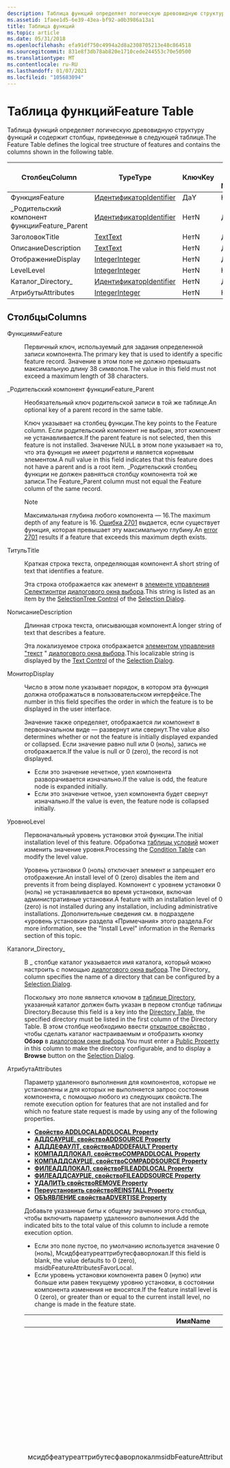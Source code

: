 ```yaml
---
description: Таблица функций определяет логическую древовидную структуру функций и содержит столбцы, приведенные в следующей таблице.
ms.assetid: 1faee1d5-6e39-43ea-bf92-a0b3986a13a1
title: Таблица функций
ms.topic: article
ms.date: 05/31/2018
ms.openlocfilehash: efa91df750c4994a2d8a2308705213e48c864518
ms.sourcegitcommit: 831e8f3db78ab820e1710cede244553c70e50500
ms.translationtype: MT
ms.contentlocale: ru-RU
ms.lasthandoff: 01/07/2021
ms.locfileid: "105683094"
---
```

# <a name="feature-table"></a><span data-ttu-id="fa602-103">Таблица функций</span><span class="sxs-lookup"><span data-stu-id="fa602-103">Feature Table</span></span>

<span data-ttu-id="fa602-104">Таблица функций определяет логическую древовидную структуру функций и содержит столбцы, приведенные в следующей таблице.</span><span class="sxs-lookup"><span data-stu-id="fa602-104">The Feature Table defines the logical tree structure of features and contains the columns shown in the following table.</span></span>



| <span data-ttu-id="fa602-105">Столбец</span><span class="sxs-lookup"><span data-stu-id="fa602-105">Column</span></span>          | <span data-ttu-id="fa602-106">Type</span><span class="sxs-lookup"><span data-stu-id="fa602-106">Type</span></span>                         | <span data-ttu-id="fa602-107">Ключ</span><span class="sxs-lookup"><span data-stu-id="fa602-107">Key</span></span> | <span data-ttu-id="fa602-108">Допускает значения NULL</span><span class="sxs-lookup"><span data-stu-id="fa602-108">Nullable</span></span> |
|-----------------|------------------------------|-----|----------|
| <span data-ttu-id="fa602-109">Функция</span><span class="sxs-lookup"><span data-stu-id="fa602-109">Feature</span></span>         | [<span data-ttu-id="fa602-110">Идентификатор</span><span class="sxs-lookup"><span data-stu-id="fa602-110">Identifier</span></span>](identifier.md) | <span data-ttu-id="fa602-111">Да</span><span class="sxs-lookup"><span data-stu-id="fa602-111">Y</span></span>   | <span data-ttu-id="fa602-112">Нет</span><span class="sxs-lookup"><span data-stu-id="fa602-112">N</span></span>        |
| <span data-ttu-id="fa602-113">\_Родительский компонент функции</span><span class="sxs-lookup"><span data-stu-id="fa602-113">Feature\_Parent</span></span> | [<span data-ttu-id="fa602-114">Идентификатор</span><span class="sxs-lookup"><span data-stu-id="fa602-114">Identifier</span></span>](identifier.md) | <span data-ttu-id="fa602-115">Нет</span><span class="sxs-lookup"><span data-stu-id="fa602-115">N</span></span>   | <span data-ttu-id="fa602-116">Да</span><span class="sxs-lookup"><span data-stu-id="fa602-116">Y</span></span>        |
| <span data-ttu-id="fa602-117">Заголовок</span><span class="sxs-lookup"><span data-stu-id="fa602-117">Title</span></span>           | [<span data-ttu-id="fa602-118">Text</span><span class="sxs-lookup"><span data-stu-id="fa602-118">Text</span></span>](text.md)             | <span data-ttu-id="fa602-119">Нет</span><span class="sxs-lookup"><span data-stu-id="fa602-119">N</span></span>   | <span data-ttu-id="fa602-120">Да</span><span class="sxs-lookup"><span data-stu-id="fa602-120">Y</span></span>        |
| <span data-ttu-id="fa602-121">Описание</span><span class="sxs-lookup"><span data-stu-id="fa602-121">Description</span></span>     | [<span data-ttu-id="fa602-122">Text</span><span class="sxs-lookup"><span data-stu-id="fa602-122">Text</span></span>](text.md)             | <span data-ttu-id="fa602-123">Нет</span><span class="sxs-lookup"><span data-stu-id="fa602-123">N</span></span>   | <span data-ttu-id="fa602-124">Да</span><span class="sxs-lookup"><span data-stu-id="fa602-124">Y</span></span>        |
| <span data-ttu-id="fa602-125">Отображение</span><span class="sxs-lookup"><span data-stu-id="fa602-125">Display</span></span>         | [<span data-ttu-id="fa602-126">Integer</span><span class="sxs-lookup"><span data-stu-id="fa602-126">Integer</span></span>](integer.md)       | <span data-ttu-id="fa602-127">Нет</span><span class="sxs-lookup"><span data-stu-id="fa602-127">N</span></span>   | <span data-ttu-id="fa602-128">Да</span><span class="sxs-lookup"><span data-stu-id="fa602-128">Y</span></span>        |
| <span data-ttu-id="fa602-129">Level</span><span class="sxs-lookup"><span data-stu-id="fa602-129">Level</span></span>           | [<span data-ttu-id="fa602-130">Integer</span><span class="sxs-lookup"><span data-stu-id="fa602-130">Integer</span></span>](integer.md)       | <span data-ttu-id="fa602-131">Нет</span><span class="sxs-lookup"><span data-stu-id="fa602-131">N</span></span>   | <span data-ttu-id="fa602-132">Нет</span><span class="sxs-lookup"><span data-stu-id="fa602-132">N</span></span>        |
| <span data-ttu-id="fa602-133">Каталог\_</span><span class="sxs-lookup"><span data-stu-id="fa602-133">Directory\_</span></span>     | [<span data-ttu-id="fa602-134">Идентификатор</span><span class="sxs-lookup"><span data-stu-id="fa602-134">Identifier</span></span>](identifier.md) | <span data-ttu-id="fa602-135">Нет</span><span class="sxs-lookup"><span data-stu-id="fa602-135">N</span></span>   | <span data-ttu-id="fa602-136">Да</span><span class="sxs-lookup"><span data-stu-id="fa602-136">Y</span></span>        |
| <span data-ttu-id="fa602-137">Атрибуты</span><span class="sxs-lookup"><span data-stu-id="fa602-137">Attributes</span></span>      | [<span data-ttu-id="fa602-138">Integer</span><span class="sxs-lookup"><span data-stu-id="fa602-138">Integer</span></span>](integer.md)       | <span data-ttu-id="fa602-139">Нет</span><span class="sxs-lookup"><span data-stu-id="fa602-139">N</span></span>   | <span data-ttu-id="fa602-140">Нет</span><span class="sxs-lookup"><span data-stu-id="fa602-140">N</span></span>        |



 

## <a name="columns"></a><span data-ttu-id="fa602-141">Столбцы</span><span class="sxs-lookup"><span data-stu-id="fa602-141">Columns</span></span>

<dl> <dt>

<span data-ttu-id="fa602-142"><span id="Feature"></span><span id="feature"></span><span id="FEATURE"></span>Функциями</span><span class="sxs-lookup"><span data-stu-id="fa602-142"><span id="Feature"></span><span id="feature"></span><span id="FEATURE"></span>Feature</span></span>
</dt> <dd>

<span data-ttu-id="fa602-143">Первичный ключ, используемый для задания определенной записи компонента.</span><span class="sxs-lookup"><span data-stu-id="fa602-143">The primary key that is used to identify a specific feature record.</span></span> <span data-ttu-id="fa602-144">Значение в этом поле не должно превышать максимальную длину 38 символов.</span><span class="sxs-lookup"><span data-stu-id="fa602-144">The value in this field must not exceed a maximum length of 38 characters.</span></span>

</dd> <dt>

<span data-ttu-id="fa602-145"><span id="Feature_Parent"></span><span id="feature_parent"></span><span id="FEATURE_PARENT"></span>\_Родительский компонент функции</span><span class="sxs-lookup"><span data-stu-id="fa602-145"><span id="Feature_Parent"></span><span id="feature_parent"></span><span id="FEATURE_PARENT"></span>Feature\_Parent</span></span>
</dt> <dd>

<span data-ttu-id="fa602-146">Необязательный ключ родительской записи в той же таблице.</span><span class="sxs-lookup"><span data-stu-id="fa602-146">An optional key of a parent record in the same table.</span></span>

<span data-ttu-id="fa602-147">Ключ указывает на столбец функции.</span><span class="sxs-lookup"><span data-stu-id="fa602-147">The key points to the Feature column.</span></span> <span data-ttu-id="fa602-148">Если родительский компонент не выбран, этот компонент не устанавливается.</span><span class="sxs-lookup"><span data-stu-id="fa602-148">If the parent feature is not selected, then this feature is not installed.</span></span> <span data-ttu-id="fa602-149">Значение NULL в этом поле указывает на то, что эта функция не имеет родителя и является корневым элементом.</span><span class="sxs-lookup"><span data-stu-id="fa602-149">A null value in this field indicates that this feature does not have a parent and is a root item.</span></span> <span data-ttu-id="fa602-150">\_Родительский столбец функции не должен равняться столбцу компонента той же записи.</span><span class="sxs-lookup"><span data-stu-id="fa602-150">The Feature\_Parent column must not equal the Feature column of the same record.</span></span>

> [!Note]  
> <span data-ttu-id="fa602-151">Максимальная глубина любого компонента — 16.</span><span class="sxs-lookup"><span data-stu-id="fa602-151">The maximum depth of any feature is 16.</span></span> <span data-ttu-id="fa602-152">[Ошибка 2701](windows-installer-error-messages.md) выдается, если существует функция, которая превышает эту максимальную глубину.</span><span class="sxs-lookup"><span data-stu-id="fa602-152">An [error 2701](windows-installer-error-messages.md) results if a feature that exceeds this maximum depth exists.</span></span>

 

</dd> <dt>

<span data-ttu-id="fa602-153"><span id="Title"></span><span id="title"></span><span id="TITLE"></span>Титуль</span><span class="sxs-lookup"><span data-stu-id="fa602-153"><span id="Title"></span><span id="title"></span><span id="TITLE"></span>Title</span></span>
</dt> <dd>

<span data-ttu-id="fa602-154">Краткая строка текста, определяющая компонент.</span><span class="sxs-lookup"><span data-stu-id="fa602-154">A short string of text that identifies a feature.</span></span>

<span data-ttu-id="fa602-155">Эта строка отображается как элемент в [элементе управления Селектионтри](selectiontree-control.md) [диалогового окна выбора](selection-dialog.md).</span><span class="sxs-lookup"><span data-stu-id="fa602-155">This string is listed as an item by the [SelectionTree Control](selectiontree-control.md) of the [Selection Dialog](selection-dialog.md).</span></span>

</dd> <dt>

<span data-ttu-id="fa602-156"><span id="Description"></span><span id="description"></span><span id="DESCRIPTION"></span>Nописание</span><span class="sxs-lookup"><span data-stu-id="fa602-156"><span id="Description"></span><span id="description"></span><span id="DESCRIPTION"></span>Description</span></span>
</dt> <dd>

<span data-ttu-id="fa602-157">Длинная строка текста, описывающая компонент.</span><span class="sxs-lookup"><span data-stu-id="fa602-157">A longer string of text that describes a feature.</span></span>

<span data-ttu-id="fa602-158">Эта локализуемое строка отображается [элементом управления "текст](text-control.md) " [диалогового окна выбора](selection-dialog.md).</span><span class="sxs-lookup"><span data-stu-id="fa602-158">This localizable string is displayed by the [Text Control](text-control.md) of the [Selection Dialog](selection-dialog.md).</span></span>

</dd> <dt>

<span data-ttu-id="fa602-159"><span id="Display"></span><span id="display"></span><span id="DISPLAY"></span>Монитор</span><span class="sxs-lookup"><span data-stu-id="fa602-159"><span id="Display"></span><span id="display"></span><span id="DISPLAY"></span>Display</span></span>
</dt> <dd>

<span data-ttu-id="fa602-160">Число в этом поле указывает порядок, в котором эта функция должна отображаться в пользовательском интерфейсе.</span><span class="sxs-lookup"><span data-stu-id="fa602-160">The number in this field specifies the order in which the feature is to be displayed in the user interface.</span></span>

<span data-ttu-id="fa602-161">Значение также определяет, отображается ли компонент в первоначальном виде — развернут или свернут.</span><span class="sxs-lookup"><span data-stu-id="fa602-161">The value also determines whether or not the feature is initially displayed expanded or collapsed.</span></span> <span data-ttu-id="fa602-162">Если значение равно null или 0 (ноль), запись не отображается.</span><span class="sxs-lookup"><span data-stu-id="fa602-162">If the value is null or 0 (zero), the record is not displayed.</span></span>

-   <span data-ttu-id="fa602-163">Если это значение нечетное, узел компонента разворачивается изначально.</span><span class="sxs-lookup"><span data-stu-id="fa602-163">If the value is odd, the feature node is expanded initially.</span></span>
-   <span data-ttu-id="fa602-164">Если это значение четное, узел компонента будет свернут изначально.</span><span class="sxs-lookup"><span data-stu-id="fa602-164">If the value is even, the feature node is collapsed initially.</span></span>

</dd> <dt>

<span data-ttu-id="fa602-165"><span id="Level"></span><span id="level"></span><span id="LEVEL"></span>Уровню</span><span class="sxs-lookup"><span data-stu-id="fa602-165"><span id="Level"></span><span id="level"></span><span id="LEVEL"></span>Level</span></span>
</dt> <dd>

<span data-ttu-id="fa602-166">Первоначальный уровень установки этой функции.</span><span class="sxs-lookup"><span data-stu-id="fa602-166">The initial installation level of this feature.</span></span> <span data-ttu-id="fa602-167">Обработка [таблицы условий](condition-table.md) может изменить значение уровня.</span><span class="sxs-lookup"><span data-stu-id="fa602-167">Processing the [Condition Table](condition-table.md) can modify the level value.</span></span>

<span data-ttu-id="fa602-168">Уровень установки 0 (ноль) отключает элемент и запрещает его отображение.</span><span class="sxs-lookup"><span data-stu-id="fa602-168">An install level of 0 (zero) disables the item and prevents it from being displayed.</span></span> <span data-ttu-id="fa602-169">Компонент с уровнем установки 0 (ноль) не устанавливается во время установки, включая административные установки.</span><span class="sxs-lookup"><span data-stu-id="fa602-169">A feature with an installation level of 0 (zero) is not installed during any installation, including administrative installations.</span></span> <span data-ttu-id="fa602-170">Дополнительные сведения см. в подразделе «уровень установки» раздела «Примечания» этого раздела.</span><span class="sxs-lookup"><span data-stu-id="fa602-170">For more information, see the "Install Level" information in the Remarks section of this topic.</span></span>

</dd> <dt>

<span data-ttu-id="fa602-171"><span id="Directory_"></span><span id="directory_"></span><span id="DIRECTORY_"></span>Каталоги\_</span><span class="sxs-lookup"><span data-stu-id="fa602-171"><span id="Directory_"></span><span id="directory_"></span><span id="DIRECTORY_"></span>Directory\_</span></span>
</dt> <dd>

<span data-ttu-id="fa602-172">В \_ столбце каталог указывается имя каталога, который можно настроить с помощью [диалогового окна выбора](selection-dialog.md).</span><span class="sxs-lookup"><span data-stu-id="fa602-172">The Directory\_ column specifies the name of a directory that can be configured by a [Selection Dialog](selection-dialog.md).</span></span>

<span data-ttu-id="fa602-173">Поскольку это поле является ключом в [таблице Directory](directory-table.md), указанный каталог должен быть указан в первом столбце таблицы Directory.</span><span class="sxs-lookup"><span data-stu-id="fa602-173">Because this field is a key into the [Directory Table](directory-table.md), the specified directory must be listed in the first column of the Directory Table.</span></span> <span data-ttu-id="fa602-174">В этом столбце необходимо ввести [открытое свойство](public-properties.md) , чтобы сделать каталог настраиваемым и отобразить кнопку **Обзор** в [диалоговом окне выбора](selection-dialog.md).</span><span class="sxs-lookup"><span data-stu-id="fa602-174">You must enter a [Public Property](public-properties.md) in this column to make the directory configurable, and to display a **Browse** button on the [Selection Dialog](selection-dialog.md).</span></span>

</dd> <dt>

<span data-ttu-id="fa602-175"><span id="Attributes"></span><span id="attributes"></span><span id="ATTRIBUTES"></span>Атрибута</span><span class="sxs-lookup"><span data-stu-id="fa602-175"><span id="Attributes"></span><span id="attributes"></span><span id="ATTRIBUTES"></span>Attributes</span></span>
</dt> <dd>

<span data-ttu-id="fa602-176">Параметр удаленного выполнения для компонентов, которые не установлены и для которых не выполняется запрос состояния компонента, с помощью любого из следующих свойств.</span><span class="sxs-lookup"><span data-stu-id="fa602-176">The remote execution option for features that are not installed and for which no feature state request is made by using any of the following properties.</span></span>

-   [<span data-ttu-id="fa602-177">**Свойство ADDLOCAL**</span><span class="sxs-lookup"><span data-stu-id="fa602-177">**ADDLOCAL Property**</span></span>](addlocal.md)
-   [<span data-ttu-id="fa602-178">**АДДСАУРЦЕ, свойство**</span><span class="sxs-lookup"><span data-stu-id="fa602-178">**ADDSOURCE Property**</span></span>](addsource.md)
-   [<span data-ttu-id="fa602-179">**АДДДЕФАУЛТ, свойство**</span><span class="sxs-lookup"><span data-stu-id="fa602-179">**ADDDEFAULT Property**</span></span>](adddefault.md)
-   [<span data-ttu-id="fa602-180">**КОМПАДДЛОКАЛ, свойство**</span><span class="sxs-lookup"><span data-stu-id="fa602-180">**COMPADDLOCAL Property**</span></span>](compaddlocal.md)
-   [<span data-ttu-id="fa602-181">**КОМПАДДСАУРЦЕ, свойство**</span><span class="sxs-lookup"><span data-stu-id="fa602-181">**COMPADDSOURCE Property**</span></span>](compaddsource.md)
-   [<span data-ttu-id="fa602-182">**ФИЛЕАДДЛОКАЛ, свойство**</span><span class="sxs-lookup"><span data-stu-id="fa602-182">**FILEADDLOCAL Property**</span></span>](fileaddlocal.md)
-   [<span data-ttu-id="fa602-183">**ФИЛЕАДДСАУРЦЕ, свойство**</span><span class="sxs-lookup"><span data-stu-id="fa602-183">**FILEADDSOURCE Property**</span></span>](fileaddsource.md)
-   [<span data-ttu-id="fa602-184">**УДАЛИТЬ свойство**</span><span class="sxs-lookup"><span data-stu-id="fa602-184">**REMOVE Property**</span></span>](remove.md)
-   [<span data-ttu-id="fa602-185">**Переустановить свойство**</span><span class="sxs-lookup"><span data-stu-id="fa602-185">**REINSTALL Property**</span></span>](reinstall.md)
-   [<span data-ttu-id="fa602-186">**ОБЪЯВЛЕНИЕ свойства**</span><span class="sxs-lookup"><span data-stu-id="fa602-186">**ADVERTISE Property**</span></span>](advertise.md)

<span data-ttu-id="fa602-187">Добавьте указанные биты к общему значению этого столбца, чтобы включить параметр удаленного выполнения.</span><span class="sxs-lookup"><span data-stu-id="fa602-187">Add the indicated bits to the total value of this column to include a remote execution option.</span></span>

-   <span data-ttu-id="fa602-188">Если это поле пустое, по умолчанию используется значение 0 (ноль), Мсидбфеатуреаттрибутесфаворлокал.</span><span class="sxs-lookup"><span data-stu-id="fa602-188">If this field is blank, the value defaults to 0 (zero), msidbFeatureAttributesFavorLocal.</span></span>
-   <span data-ttu-id="fa602-189">Если уровень установки компонента равен 0 (нулю) или больше или равен текущему уровню установки, в состоянии компонента изменения не вносятся.</span><span class="sxs-lookup"><span data-stu-id="fa602-189">If the feature install level is 0 (zero), or greater than or equal to the current install level, no change is made in the feature state.</span></span>



| <span data-ttu-id="fa602-190">Имя</span><span class="sxs-lookup"><span data-stu-id="fa602-190">Name</span></span>                                         | <span data-ttu-id="fa602-191">Decimal</span><span class="sxs-lookup"><span data-stu-id="fa602-191">Decimal</span></span> | <span data-ttu-id="fa602-192">Шестнадцатеричный</span><span class="sxs-lookup"><span data-stu-id="fa602-192">Hexadecimal</span></span> | <span data-ttu-id="fa602-193">Описание</span><span class="sxs-lookup"><span data-stu-id="fa602-193">Description</span></span>                                                                                                                                                                                                                                                                                                                                                                                                                                                                                                                                                                                                                                                                                                                                                                                                                                                                                                                                                                                                                                                                                                                                                                                                                     |
|----------------------------------------------|---------|-------------|---------------------------------------------------------------------------------------------------------------------------------------------------------------------------------------------------------------------------------------------------------------------------------------------------------------------------------------------------------------------------------------------------------------------------------------------------------------------------------------------------------------------------------------------------------------------------------------------------------------------------------------------------------------------------------------------------------------------------------------------------------------------------------------------------------------------------------------------------------------------------------------------------------------------------------------------------------------------------------------------------------------------------------------------------------------------------------------------------------------------------------------------------------------------------------------------------------------------------------|
| <span data-ttu-id="fa602-194">мсидбфеатуреаттрибутесфаворлокал</span><span class="sxs-lookup"><span data-stu-id="fa602-194">msidbFeatureAttributesFavorLocal</span></span>             | <span data-ttu-id="fa602-195">0</span><span class="sxs-lookup"><span data-stu-id="fa602-195">0</span></span>       | <span data-ttu-id="fa602-196">0x0000</span><span class="sxs-lookup"><span data-stu-id="fa602-196">0x0000</span></span>      | <span data-ttu-id="fa602-197">Компоненты этой функции, которые не отмечены для установки из источника, устанавливаются локально.</span><span class="sxs-lookup"><span data-stu-id="fa602-197">Components of this feature that are not marked for installation from source are installed locally.</span></span> <span data-ttu-id="fa602-198">Компонент, совместно используемый двумя или более компонентами, некоторые из которых устанавливаются в Мсидбфеатуреаттрибутесфаворлокал, а некоторые — на Мсидбфеатуреаттрибутесфаворсаурце, устанавливаются локально.</span><span class="sxs-lookup"><span data-stu-id="fa602-198">A component shared by two or more features, some of which are set to msidbFeatureAttributesFavorLocal and some to msidbFeatureAttributesFavorSource, is installed locally.</span></span> <span data-ttu-id="fa602-199">Компоненты, помеченные Мсидбкомпонентаттрибутессаурцеонли в [таблице Component](component-table.md) , всегда запускаются с исходного компакт-диска или сервера.</span><span class="sxs-lookup"><span data-stu-id="fa602-199">Components marked msidbComponentAttributesSourceOnly in the [Component Table](component-table.md) are always run from the source CD/server.</span></span> <span data-ttu-id="fa602-200">Биты Мсидбфеатуреаттрибутесфаворлокал и Мсидбфеатуреаттрибутесфаворсаурце работают с функциями, не перечисленными в [**свойстве объявления**](advertise.md).</span><span class="sxs-lookup"><span data-stu-id="fa602-200">The bits msidbFeatureAttributesFavorLocal and msidbFeatureAttributesFavorSource work with features not listed by the [**ADVERTISE Property**](advertise.md).</span></span>                                                                                                                                                                                                                                                                                                                                                                                                                                                                                                                                                                                                                                        |
| <span data-ttu-id="fa602-201">мсидбфеатуреаттрибутесфаворсаурце</span><span class="sxs-lookup"><span data-stu-id="fa602-201">msidbFeatureAttributesFavorSource</span></span>            | <span data-ttu-id="fa602-202">1</span><span class="sxs-lookup"><span data-stu-id="fa602-202">1</span></span>       | <span data-ttu-id="fa602-203">0x0001</span><span class="sxs-lookup"><span data-stu-id="fa602-203">0x0001</span></span>      | <span data-ttu-id="fa602-204">Компоненты этой функции, не отмеченные для локальной установки, устанавливаются для запуска с исходного компакт-диска или с сервера.</span><span class="sxs-lookup"><span data-stu-id="fa602-204">Components of this feature not marked for local installation are installed to run from the source CD-ROM or server.</span></span> <span data-ttu-id="fa602-205">Компонент, совместно используемый двумя или более компонентами, некоторые из которых имеют значение Мсидбфеатуреаттрибутесфаворлокал, а некоторые — Мсидбфеатуреаттрибутесфаворсаурце, устанавливаются для локального запуска.</span><span class="sxs-lookup"><span data-stu-id="fa602-205">A component shared by two or more features, some of which are set to msidbFeatureAttributesFavorLocal and some to msidbFeatureAttributesFavorSource, is installed to run locally.</span></span> <span data-ttu-id="fa602-206">Компоненты, помеченные Мсидбкомпонентаттрибутеслокалонли в [таблице Component](component-table.md) , всегда устанавливаются локально.</span><span class="sxs-lookup"><span data-stu-id="fa602-206">Components marked msidbComponentAttributesLocalOnly in the [Component Table](component-table.md) are always installed locally.</span></span> <span data-ttu-id="fa602-207">Биты Мсидбфеатуреаттрибутесфаворлокал и Мсидбфеатуреаттрибутесфаворсаурце работают с функциями, не перечисленными в [**свойстве объявления**](advertise.md).</span><span class="sxs-lookup"><span data-stu-id="fa602-207">The bits msidbFeatureAttributesFavorLocal and msidbFeatureAttributesFavorSource work with features not listed by the [**ADVERTISE Property**](advertise.md).</span></span><br/>                                                                                                                                                                                                                                                                                                                                                                                                                                                                                                                                                                                                                  |
| <span data-ttu-id="fa602-208">мсидбфеатуреаттрибутесфолловпарент</span><span class="sxs-lookup"><span data-stu-id="fa602-208">msidbFeatureAttributesFollowParent</span></span>           | <span data-ttu-id="fa602-209">2</span><span class="sxs-lookup"><span data-stu-id="fa602-209">2</span></span>       | <span data-ttu-id="fa602-210">0x0002</span><span class="sxs-lookup"><span data-stu-id="fa602-210">0x0002</span></span>      | <span data-ttu-id="fa602-211">Установите этот атрибут, и состояние компонента совпадает с состоянием родительского компонента.</span><span class="sxs-lookup"><span data-stu-id="fa602-211">Set this attribute and the state of the feature is the same as the state of the feature's parent.</span></span> <span data-ttu-id="fa602-212">Этот параметр нельзя использовать, если компонент находится в корне дерева компонентов.</span><span class="sxs-lookup"><span data-stu-id="fa602-212">You cannot use this option if the feature is located at the root of a feature tree.</span></span> <span data-ttu-id="fa602-213">Не указывайте этот атрибут, и состояние компонента определяется в соответствии с Мсидбфеатуреаттрибутесдисалловадвертисе и Мсидбфеатуреаттрибутесфаворлокал и Мсидбфеатуреаттрибутесфаворсаурце.</span><span class="sxs-lookup"><span data-stu-id="fa602-213">Omit this attribute and the feature state is determined according to msidbFeatureAttributesDisallowAdvertise and msidbFeatureAttributesFavorLocal and msidbFeatureAttributesFavorSource.</span></span><br/> <span data-ttu-id="fa602-214">Чтобы гарантировать, что состояние дочернего компонента всегда следует за состоянием своего родителя, даже если дочерний элемент и родитель изначально заданы как отсутствующие в элементе управления Селектионтри, необходимо включить в атрибуты дочерней функции как Мсидбфеатуреаттрибутесфолловпарент, так и Мсидбфеатуреаттрибутесуидисалловабсент.</span><span class="sxs-lookup"><span data-stu-id="fa602-214">To guarantee that the child feature's state always follows the state of its parent, even when the child and parent are initially set to absent in the SelectionTree Control, you must include both msidbFeatureAttributesFollowParent and msidbFeatureAttributesUIDisallowAbsent in the attributes of the child feature.</span></span><br/> <span data-ttu-id="fa602-215">Обратите внимание, что если задать параметр Мсидбфеатуреаттрибутесфолловпарент без параметра Мсидбфеатуреаттрибутесуидисалловабсент, установщик не сможет принудительно отключить дочерний компонент от отсутствующего состояния.</span><span class="sxs-lookup"><span data-stu-id="fa602-215">Note that if you set msidbFeatureAttributesFollowParent without setting msidbFeatureAttributesUIDisallowAbsent, the installer cannot force the child feature out of the absent state.</span></span> <span data-ttu-id="fa602-216">В этом случае дочерняя функция сопоставляет состояние установки родительского элемента только в том случае, если для дочернего элемента задано значение, отличное от отсутствия.</span><span class="sxs-lookup"><span data-stu-id="fa602-216">In this case, the child feature matches the parent's installation state only if the child is set to something other than absent.</span></span><br/> <span data-ttu-id="fa602-217">Задайте Мсидбфеатуреаттрибутесфолловпарент и Мсидбфеатуреаттрибутесуидисалловабсент, чтобы дочерняя функция соответствует состоянию родительского компонента.</span><span class="sxs-lookup"><span data-stu-id="fa602-217">Set msidbFeatureAttributesFollowParent and msidbFeatureAttributesUIDisallowAbsent to ensure a child feature follows the state of the parent feature.</span></span><br/> |
| <span data-ttu-id="fa602-218">мсидбфеатуреаттрибутесфаворадвертисе</span><span class="sxs-lookup"><span data-stu-id="fa602-218">msidbFeatureAttributesFavorAdvertise</span></span>         | <span data-ttu-id="fa602-219">4</span><span class="sxs-lookup"><span data-stu-id="fa602-219">4</span></span>       | <span data-ttu-id="fa602-220">0x0004</span><span class="sxs-lookup"><span data-stu-id="fa602-220">0x0004</span></span>      | <span data-ttu-id="fa602-221">Установите этот атрибут и состояние компонента объявляется.</span><span class="sxs-lookup"><span data-stu-id="fa602-221">Set this attribute and the feature state is Advertise.</span></span> <span data-ttu-id="fa602-222">Если функция указана в [**свойстве адддефаулт**](adddefault.md) , этот бит игнорируется, а состояние компонента определяется в соответствии с Мсидбфеатуреаттрибутесфаворлокал и мсидбфеатуреаттрибутесфаворсаурце.</span><span class="sxs-lookup"><span data-stu-id="fa602-222">If the feature is listed by the [**ADDDEFAULT Property**](adddefault.md) this bit is ignored and the feature state is determined according to msidbFeatureAttributesFavorLocal and msidbFeatureAttributesFavorSource.</span></span> <span data-ttu-id="fa602-223">Не указывайте этот атрибут, и состояние компонента определяется в соответствии с Мсидбфеатуреаттрибутесдисалловадвертисе и Мсидбфеатуреаттрибутесфаворлокал и Мсидбфеатуреаттрибутесфаворсаурце.</span><span class="sxs-lookup"><span data-stu-id="fa602-223">Omit this attribute and the feature state is determined according to msidbFeatureAttributesDisallowAdvertise and msidbFeatureAttributesFavorLocal and msidbFeatureAttributesFavorSource.</span></span><br/>                                                                                                                                                                                                                                                                                                                                                                                                                                                                                                                                                                                                                                                                                                                                               |
| <span data-ttu-id="fa602-224">мсидбфеатуреаттрибутесдисалловадвертисе</span><span class="sxs-lookup"><span data-stu-id="fa602-224">msidbFeatureAttributesDisallowAdvertise</span></span>      | <span data-ttu-id="fa602-225">8</span><span class="sxs-lookup"><span data-stu-id="fa602-225">8</span></span>       | <span data-ttu-id="fa602-226">0x0008</span><span class="sxs-lookup"><span data-stu-id="fa602-226">0x0008</span></span>      | <span data-ttu-id="fa602-227">Обратите внимание, что этот бит работает только с функциями, которые перечислены в [**свойстве объявления**](advertise.md).</span><span class="sxs-lookup"><span data-stu-id="fa602-227">Note that this bit works only with features that are listed by the [**ADVERTISE Property**](advertise.md).</span></span> <span data-ttu-id="fa602-228">Установите этот атрибут, чтобы предотвратить объявление компонента.</span><span class="sxs-lookup"><span data-stu-id="fa602-228">Set this attribute to prevent the feature from being advertised.</span></span><br/> <span data-ttu-id="fa602-229">Установите этот атрибут, и если указанный компонент не является родительским или дочерним, эта функция устанавливается в соответствии с Мсидбфеатуреаттрибутесфаворлокал и Мсидбфеатуреаттрибутесфаворсаурце.</span><span class="sxs-lookup"><span data-stu-id="fa602-229">Set this attribute and if the listed feature is not a parent or child, the feature is installed according to msidbFeatureAttributesFavorLocal and msidbFeatureAttributesFavorSource.</span></span><br/> <span data-ttu-id="fa602-230">Установите этот атрибут для родителя указанного компонента, и родительский элемент установлен.</span><span class="sxs-lookup"><span data-stu-id="fa602-230">Set this attribute for the parent of a listed feature and the parent is installed.</span></span><br/> <span data-ttu-id="fa602-231">Установите этот атрибут для дочернего элемента указанной функции, и состояние дочернего объекта отсутствует.</span><span class="sxs-lookup"><span data-stu-id="fa602-231">Set this attribute for the child of a listed feature and the state of the child is Absent.</span></span><br/> <span data-ttu-id="fa602-232">Опустить этот атрибут, и если указанный компонент не является родительским или дочерним, то состояние компонента объявляется.</span><span class="sxs-lookup"><span data-stu-id="fa602-232">Omit this attribute and if the listed feature is not a parent or child, the feature state is Advertise.</span></span><br/> <span data-ttu-id="fa602-233">Опустить этот атрибут, и если указанный компонент является родительским или дочерним, то состояние обеих этих функций объявляется.</span><span class="sxs-lookup"><span data-stu-id="fa602-233">Omit this attribute and if the listed feature is a parent or child, the state of both features is Advertise.</span></span><br/>                                                                                                                                                                                                                                                                                                                                                                                          |
| <span data-ttu-id="fa602-234">мсидбфеатуреаттрибутесуидисалловабсент</span><span class="sxs-lookup"><span data-stu-id="fa602-234">msidbFeatureAttributesUIDisallowAbsent</span></span>       | <span data-ttu-id="fa602-235">16</span><span class="sxs-lookup"><span data-stu-id="fa602-235">16</span></span>      | <span data-ttu-id="fa602-236">0x0010</span><span class="sxs-lookup"><span data-stu-id="fa602-236">0x0010</span></span>      | <span data-ttu-id="fa602-237">Установите этот атрибут, и пользовательский интерфейс не отображает параметр для изменения состояния компонента на "отсутствует".</span><span class="sxs-lookup"><span data-stu-id="fa602-237">Set this attribute and the user interface does not display an option to change the feature state to Absent.</span></span> <span data-ttu-id="fa602-238">Установка этого атрибута приводит к принудительному переходу компонента в состояние установки независимо от того, отображается ли эта функция в пользовательском интерфейсе.</span><span class="sxs-lookup"><span data-stu-id="fa602-238">Setting this attribute forces the feature to the installation state, whether or not the feature is visible in the UI.</span></span> <span data-ttu-id="fa602-239">Пропустите этот атрибут, и в пользовательском интерфейсе отобразится параметр для изменения состояния компонента на "отсутствует".</span><span class="sxs-lookup"><span data-stu-id="fa602-239">Omit this attribute and the user interface displays an option to change the feature state to Absent.</span></span><br/> <span data-ttu-id="fa602-240">Задайте Мсидбфеатуреаттрибутесфолловпарент и Мсидбфеатуреаттрибутесуидисалловабсент, чтобы дочерняя функция соответствует состоянию родительского компонента.</span><span class="sxs-lookup"><span data-stu-id="fa602-240">Set msidbFeatureAttributesFollowParent and msidbFeatureAttributesUIDisallowAbsent to ensure a child feature follows the state of the parent feature.</span></span><br/> <span data-ttu-id="fa602-241">Установка этого атрибута не только влияет на пользовательский интерфейс, но также заставляет функцию устанавливаться независимо от того, видима ли эта функция в пользовательском интерфейсе.</span><span class="sxs-lookup"><span data-stu-id="fa602-241">Setting this attribute not only affects the UI, but also forces the feature to the install state whether the feature is visible in the UI or not.</span></span><br/>                                                                                                                                                                                                                                                                                                                                                                                                                                                                                                                                                  |
| <span data-ttu-id="fa602-242">мсидбфеатуреаттрибутеснаунсуппортедадвертисе</span><span class="sxs-lookup"><span data-stu-id="fa602-242">msidbFeatureAttributesNoUnsupportedAdvertise</span></span> | <span data-ttu-id="fa602-243">32</span><span class="sxs-lookup"><span data-stu-id="fa602-243">32</span></span>      | <span data-ttu-id="fa602-244">0x0020</span><span class="sxs-lookup"><span data-stu-id="fa602-244">0x0020</span></span>      | <span data-ttu-id="fa602-245">Установите этот атрибут и объявление отключено для функции, если оболочка операционной системы не поддерживает дескрипторы установщик Windows.</span><span class="sxs-lookup"><span data-stu-id="fa602-245">Set this attribute and advertising is disabled for the feature if the operating system shell does not support Windows Installer descriptors.</span></span> <span data-ttu-id="fa602-246">Пропустите этот атрибут и объявление не будет отключено.</span><span class="sxs-lookup"><span data-stu-id="fa602-246">Omit this attribute and advertising is not disabled.</span></span><br/>                                                                                                                                                                                                                                                                                                                                                                                                                                                                                                                                                                                                                                                                                                                                                                                                                                                                                                                                                                                                                    |



 

<span data-ttu-id="fa602-247">Некоторые атрибуты являются эксклюзивными друг от друга.</span><span class="sxs-lookup"><span data-stu-id="fa602-247">Some attributes are exclusive of each other.</span></span> <span data-ttu-id="fa602-248">Попытка задать эти атрибуты вместе в одной функции приведет к тому, что пакет установки не сможет [**проверить пакет**](package-validation.md).</span><span class="sxs-lookup"><span data-stu-id="fa602-248">Attempting to set these attributes together on the same feature causes the installation package to fail [**Package Validation**](package-validation.md).</span></span>

-   <span data-ttu-id="fa602-249">Не используйте Мсидбфеатуреаттрибутесфаворадвертисе с Мсидбфеатуреаттрибутесдисалловадвертисе.</span><span class="sxs-lookup"><span data-stu-id="fa602-249">Do not use msidbFeatureAttributesFavorAdvertise with msidbFeatureAttributesDisallowAdvertise.</span></span>
-   <span data-ttu-id="fa602-250">Не используйте Мсидбфеатуреаттрибутеснаунсуппортедадвертисе вместе с Мсидбфеатуреаттрибутесдисалловадвертисе.</span><span class="sxs-lookup"><span data-stu-id="fa602-250">Do not use msidbFeatureAttributesNoUnsupportedAdvertise with msidbFeatureAttributesDisallowAdvertise together.</span></span>
-   <span data-ttu-id="fa602-251">Не используйте Мсидбфеатуреаттрибутесфолловпарент с Мсидбфеатуреаттрибутесфаворсаурце.</span><span class="sxs-lookup"><span data-stu-id="fa602-251">Do not use msidbFeatureAttributesFollowParent with msidbFeatureAttributesFavorSource.</span></span>
-   <span data-ttu-id="fa602-252">Обратите внимание, что значения Мсидбфеатуреаттрибутесфолловпарент и Мсидбфеатуреаттрибутесфаворлокал являются взаимоисключающими.</span><span class="sxs-lookup"><span data-stu-id="fa602-252">Note that the msidbFeatureAttributesFollowParent and msidbFeatureAttributesFavorLocal values are mutually exclusive.</span></span> <span data-ttu-id="fa602-253">Если используется значение Мсидбфеатуреаттрибутесфолловпарент, предполагается, что значение Мсидбфеатуреаттрибутесфаворлокал не существует.</span><span class="sxs-lookup"><span data-stu-id="fa602-253">If the msidbFeatureAttributesFollowParent value is used, the msidbFeatureAttributesFavorLocal value is assumed to not exist.</span></span>

</dd> </dl>

<span data-ttu-id="fa602-254">Обратите внимание, что при установке дочернего компонента также устанавливается его родительская функция.</span><span class="sxs-lookup"><span data-stu-id="fa602-254">Note that if a child feature is installed, its parent feature is also installed.</span></span> <span data-ttu-id="fa602-255">Если установлен родительский компонент, его дочерний компонент не обязательно будет установлен, если не заданы атрибуты Мсидбфеатуреаттрибутесфолловпарент и Мсидбфеатуреаттрибутесуидисалловабсент.</span><span class="sxs-lookup"><span data-stu-id="fa602-255">If a parent feature is installed, its child feature is not necessarily installed unless its msidbFeatureAttributesFollowParent and msidbFeatureAttributesUIDisallowAbsent attributes are set.</span></span> <span data-ttu-id="fa602-256">Эта иерархическая связь установки родительских и дочерних компонентов также используется для установок и установок графического пользовательского интерфейса, использующих свойства командной строки.</span><span class="sxs-lookup"><span data-stu-id="fa602-256">This hierarchical relationship of the installation of parent and child features is also used for the GUI installations and installations that use command-line properties.</span></span>

## <a name="remarks"></a><span data-ttu-id="fa602-257">Комментарии</span><span class="sxs-lookup"><span data-stu-id="fa602-257">Remarks</span></span>

<span data-ttu-id="fa602-258">В эту таблицу добавляются несколько дополнительных временных столбцов, когда она загружается в память для вычислений, используемых при выборе затрат и выбора пользовательского интерфейса.</span><span class="sxs-lookup"><span data-stu-id="fa602-258">Several additional temporary columns are added to this table when it is loaded into memory for computations used by costing and user interface (UI) selection.</span></span>

<span data-ttu-id="fa602-259">Компонент может совместно использоваться двумя или более компонентами или приложениями.</span><span class="sxs-lookup"><span data-stu-id="fa602-259">A component can be shared between two or more features or applications.</span></span> <span data-ttu-id="fa602-260">Если два или более компонента ссылаются на один и тот же компонент, то этот компонент выбирается для установки, если выбран какой-либо из связанных компонентов.</span><span class="sxs-lookup"><span data-stu-id="fa602-260">If two or more features refer to the same component, then that component is selected for installation if any of the associated features are selected.</span></span> <span data-ttu-id="fa602-261">Это также может быть причиной того, что дочерние функции не удаляются при удалении родительского компонента.</span><span class="sxs-lookup"><span data-stu-id="fa602-261">This can also be the reason child features are not uninstalled when a parent feature is removed.</span></span> <span data-ttu-id="fa602-262">Если дочерняя функция состоит из компонентов, необходимых другим компонентам или приложениям, то установщик Windows не удаляет дочернюю функцию.</span><span class="sxs-lookup"><span data-stu-id="fa602-262">If the child feature consists of components needed by other features or applications, the Windows Installer does not remove the child feature.</span></span>

<span data-ttu-id="fa602-263">Дополнительные сведения см. в разделе [Управление состояниями выбора компонентов](controlling-feature-selection-states.md).</span><span class="sxs-lookup"><span data-stu-id="fa602-263">For more information, see [Controlling Feature Selection States](controlling-feature-selection-states.md).</span></span>

<span data-ttu-id="fa602-264">Уровень установки:</span><span class="sxs-lookup"><span data-stu-id="fa602-264">Install Level:</span></span>

-   <span data-ttu-id="fa602-265">Для любой установки существует определенный уровень установки, который представляет собой целочисленное значение от 1 до 32 767.</span><span class="sxs-lookup"><span data-stu-id="fa602-265">For any installation, there is a defined install level, which is an integral value from 1 to 32,767.</span></span> <span data-ttu-id="fa602-266">Начальное значение определяется [**свойством инсталллевел**](installlevel.md), которое задается в [таблице свойств](property-table.md).</span><span class="sxs-lookup"><span data-stu-id="fa602-266">The initial value is determined by the [**INSTALLLEVEL Property**](installlevel.md), which is set in the [Property Table](property-table.md).</span></span>
-   <span data-ttu-id="fa602-267">Компонент устанавливается только в том случае, если значение уровня функции меньше текущего уровня установки или равно ему.</span><span class="sxs-lookup"><span data-stu-id="fa602-267">A feature is installed only if the feature level value is less than or equal to the current install level.</span></span> <span data-ttu-id="fa602-268">Пользовательский интерфейс может быть создан таким образом, что после инициализации установки установщик позволяет пользователю изменить уровень установки любой функции в таблице Feature.</span><span class="sxs-lookup"><span data-stu-id="fa602-268">The UI can be authored so that when the installation is initialized, the Installer allows the user to modify the install level of any feature in the Feature Table.</span></span> <span data-ttu-id="fa602-269">Например, автор может определить значения уровня установки, представляющие конкретные параметры установки, такие как **Custom**, **Обычная** или **Минимальная**, а затем создать диалоговое окно, использующее [сетинсталллевел контролевентс](setinstalllevel-controlevent.md) , чтобы позволить пользователю выбрать одно из этих состояний.</span><span class="sxs-lookup"><span data-stu-id="fa602-269">For example, an author can define install level values that represent specific installation options, such as **Custom**, **Typical**, or **Minimum**, and then create a dialog box that uses [SetInstallLevel ControlEvents](setinstalllevel-controlevent.md) to enable the user to select one of these states.</span></span>
-   <span data-ttu-id="fa602-270">В зависимости от состояния, которое пользователь выбирает, диалоговое окно устанавливает для свойства уровень установки соответствующее значение.</span><span class="sxs-lookup"><span data-stu-id="fa602-270">Depending on the state the user selects, the dialog box sets the install level property to the corresponding value.</span></span> <span data-ttu-id="fa602-271">Если автор назначает **типичный** уровень 100 и пользователь выбирает вариант **обычный**, устанавливаются только те функции, которые имеют уровень 100 или меньше.</span><span class="sxs-lookup"><span data-stu-id="fa602-271">If the author assigns **Typical** a level of 100 and the user selects **Typical**, only those features with a level of 100 or less are installed.</span></span> <span data-ttu-id="fa602-272">Кроме того, **Настраиваемый** параметр может привести к появлению другого диалогового окна, содержащего [элемент управления селектионтри](selectiontree-control.md).</span><span class="sxs-lookup"><span data-stu-id="fa602-272">In addition, the **Custom** option could lead to another dialog box that contains a [SelectionTree Control](selectiontree-control.md).</span></span> <span data-ttu-id="fa602-273">Затем элемент управления Селектионтри позволяет пользователю по отдельности изменить необходимость установки каждого компонента.</span><span class="sxs-lookup"><span data-stu-id="fa602-273">The SelectionTree Control then allows the user to individually change whether or not each feature is installed.</span></span>

## <a name="validation"></a><span data-ttu-id="fa602-274">Проверка</span><span class="sxs-lookup"><span data-stu-id="fa602-274">Validation</span></span>

<dl>

[<span data-ttu-id="fa602-275">ICE03</span><span class="sxs-lookup"><span data-stu-id="fa602-275">ICE03</span></span>](ice03.md)  
[<span data-ttu-id="fa602-276">ICE06</span><span class="sxs-lookup"><span data-stu-id="fa602-276">ICE06</span></span>](ice06.md)  
[<span data-ttu-id="fa602-277">ICE10</span><span class="sxs-lookup"><span data-stu-id="fa602-277">ICE10</span></span>](ice10.md)  
[<span data-ttu-id="fa602-278">ICE14</span><span class="sxs-lookup"><span data-stu-id="fa602-278">ICE14</span></span>](ice14.md)  
[<span data-ttu-id="fa602-279">ICE21</span><span class="sxs-lookup"><span data-stu-id="fa602-279">ICE21</span></span>](ice21.md)  
[<span data-ttu-id="fa602-280">ICE32</span><span class="sxs-lookup"><span data-stu-id="fa602-280">ICE32</span></span>](ice32.md)  
[<span data-ttu-id="fa602-281">ICE41</span><span class="sxs-lookup"><span data-stu-id="fa602-281">ICE41</span></span>](ice41.md)  
[<span data-ttu-id="fa602-282">ICE45</span><span class="sxs-lookup"><span data-stu-id="fa602-282">ICE45</span></span>](ice45.md)  
[<span data-ttu-id="fa602-283">ICE47</span><span class="sxs-lookup"><span data-stu-id="fa602-283">ICE47</span></span>](ice47.md)  
[<span data-ttu-id="fa602-284">ICE50</span><span class="sxs-lookup"><span data-stu-id="fa602-284">ICE50</span></span>](ice50.md)  
[<span data-ttu-id="fa602-285">ICE57</span><span class="sxs-lookup"><span data-stu-id="fa602-285">ICE57</span></span>](ice57.md)  
[<span data-ttu-id="fa602-286">ICE59</span><span class="sxs-lookup"><span data-stu-id="fa602-286">ICE59</span></span>](ice59.md)  
[<span data-ttu-id="fa602-287">ICE62</span><span class="sxs-lookup"><span data-stu-id="fa602-287">ICE62</span></span>](ice62.md)  
[<span data-ttu-id="fa602-288">ICE67</span><span class="sxs-lookup"><span data-stu-id="fa602-288">ICE67</span></span>](ice67.md)  
[<span data-ttu-id="fa602-289">ICE79</span><span class="sxs-lookup"><span data-stu-id="fa602-289">ICE79</span></span>](ice79.md)  
[<span data-ttu-id="fa602-290">ICE86</span><span class="sxs-lookup"><span data-stu-id="fa602-290">ICE86</span></span>](ice86.md)  
[<span data-ttu-id="fa602-291">ICE94</span><span class="sxs-lookup"><span data-stu-id="fa602-291">ICE94</span></span>](ice94.md)  
</dl>

 

 




